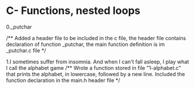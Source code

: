 # C- Functions, nested loops

0._putchar

/**
Added a header file to be included in the c file, the header file contains declaration of function _putchar, 
the main function definition is im _putchar.c file
*/

1.I sometimes suffer from insomnia. And when I can't fall asleep, I play what I call the alphabet game
/**
Wrote a function stored in file "1-alphabet.c" that prints the alphabet, in lowercase, followed by a new line.
Included the function declaration in the main.h header file 
*/

